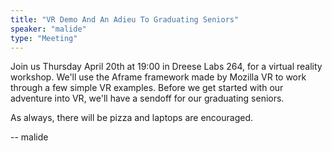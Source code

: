 ```yaml
---
title: "VR Demo And An Adieu To Graduating Seniors"
speaker: "malide"
type: "Meeting"
---
```


<!-- INSERT TEXT HERE -->
Join us Thursday April 20th at 19:00 in Dreese Labs 264, for a virtual reality workshop. We'll use the Aframe framework made by Mozilla VR to work through a few simple VR examples. Before we get started with our adventure into VR, we'll have a sendoff for our graduating seniors.

As always, there will be pizza and laptops are encouraged.

-- malide

<!-- generated by _helpers/newPost.rb -->
